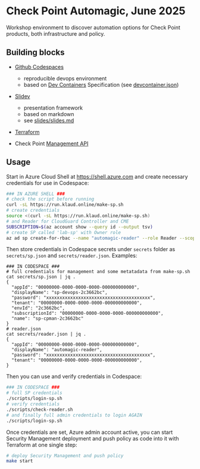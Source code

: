 # Check Point Automagic, June 2025

Workshop environment to discover automation options for Check Point products, both infrastructure and policy.

## Building blocks

* [Github Codespaces](https://docs.github.com/en/codespaces)
    * reproducible devops environment
    * based on [Dev Containers](https://containers.dev/) Specification (see [devcontainer.json](.devcontainer/devcontainer.json))

* [Slidev](https://sli.dev/)
    * presentation framework
    * based on markdown
    * see [slides/slides.md](slides/slides.md)

* [Terraform](https://www.terraform.io/)
* Check Point [Management API](https://sc1.checkpoint.com/documents/latest/APIs/index.html#)
    
## Usage

Start in Azure Cloud Shell at https://shell.azure.com and create necessary credentials for use in Codespace:

```bash
### IN AZURE SHELL ###
# check the script before running
curl -sL https://run.klaud.online/make-sp.sh
# create credentials
source <(curl -sL https://run.klaud.online/make-sp.sh)
# and Reader for CloudGuard Controller and CME
SUBSCRIPTION=$(az account show --query id --output tsv)
# create SP called 'lab-sp' with Owner role
az ad sp create-for-rbac --name "automagic-reader" --role Reader --scopes /subscriptions/$SUBSCRIPTION
```

Then store credentials in Codespace secrets under `secrets` folder as `secrets/sp.json` and `secrets/reader.json`. Examples:
```shell
### IN CODESPACE ###
# full credentials for management and some metatadata from make-sp.sh
cat secrets/sp.json | jq .
{
  "appId": "00000000-0000-0000-0000-000000000000",
  "displayName": "sp-devops-2c3662bc",
  "password": "xxxxxxxxxxxxxxxxxxxxxxxxxxxxxxxxxxxxxxx",
  "tenant": "00000000-0000-0000-0000-000000000000",
  "envId": "2c3662bc",
  "subscriptionId": "00000000-0000-0000-0000-000000000000",
  "name": "sp-cpman-2c3662bc"
}
# reader.json
cat secrets/reader.json | jq .
{
  "appId": "00000000-0000-0000-0000-000000000000",
  "displayName": "automagic-reader",
  "password": "xxxxxxxxxxxxxxxxxxxxxxxxxxxxxxxxxxxxxxx",             
  "tenant": "00000000-0000-0000-0000-000000000000",
}
```
Then you can use and verify credentials in Codespace:
```bash
### IN CODESPACE ###
# full SP credentials
./scripts/login-sp.sh
# verify credentials
./scripts/check-reader.sh
# and finally full admin credentials to login AGAIN
./scripts/login-sp.sh
```

Once credentials are set, Azure admin account active, you can start Security Management deployment and push policy as code into it with Terraform at one single step:
```bash
# deploy Security Management and push policy
make start
```